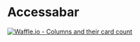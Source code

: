 # Accessabar
[![Waffle.io - Columns and their card count](https://badge.waffle.io/HandsFree/accessabar.svg?columns=all)](https://waffle.io/HandsFree/accessabar)
